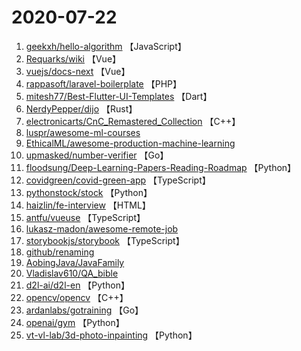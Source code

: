 # 2020-07-22

1. [geekxh/hello-algorithm](https://github.com/geekxh/hello-algorithm) 【JavaScript】
2. [Requarks/wiki](https://github.com/Requarks/wiki) 【Vue】
3. [vuejs/docs-next](https://github.com/vuejs/docs-next) 【Vue】
4. [rappasoft/laravel-boilerplate](https://github.com/rappasoft/laravel-boilerplate) 【PHP】
5. [mitesh77/Best-Flutter-UI-Templates](https://github.com/mitesh77/Best-Flutter-UI-Templates) 【Dart】
6. [NerdyPepper/dijo](https://github.com/NerdyPepper/dijo) 【Rust】
7. [electronicarts/CnC_Remastered_Collection](https://github.com/electronicarts/CnC_Remastered_Collection) 【C++】
8. [luspr/awesome-ml-courses](https://github.com/luspr/awesome-ml-courses) 
9. [EthicalML/awesome-production-machine-learning](https://github.com/EthicalML/awesome-production-machine-learning) 
10. [upmasked/number-verifier](https://github.com/upmasked/number-verifier) 【Go】
11. [floodsung/Deep-Learning-Papers-Reading-Roadmap](https://github.com/floodsung/Deep-Learning-Papers-Reading-Roadmap) 【Python】
12. [covidgreen/covid-green-app](https://github.com/covidgreen/covid-green-app) 【TypeScript】
13. [pythonstock/stock](https://github.com/pythonstock/stock) 【Python】
14. [haizlin/fe-interview](https://github.com/haizlin/fe-interview) 【HTML】
15. [antfu/vueuse](https://github.com/antfu/vueuse) 【TypeScript】
16. [lukasz-madon/awesome-remote-job](https://github.com/lukasz-madon/awesome-remote-job) 
17. [storybookjs/storybook](https://github.com/storybookjs/storybook) 【TypeScript】
18. [github/renaming](https://github.com/github/renaming) 
19. [AobingJava/JavaFamily](https://github.com/AobingJava/JavaFamily) 
20. [Vladislav610/QA_bible](https://github.com/Vladislav610/QA_bible) 
21. [d2l-ai/d2l-en](https://github.com/d2l-ai/d2l-en) 【Python】
22. [opencv/opencv](https://github.com/opencv/opencv) 【C++】
23. [ardanlabs/gotraining](https://github.com/ardanlabs/gotraining) 【Go】
24. [openai/gym](https://github.com/openai/gym) 【Python】
25. [vt-vl-lab/3d-photo-inpainting](https://github.com/vt-vl-lab/3d-photo-inpainting) 【Python】
